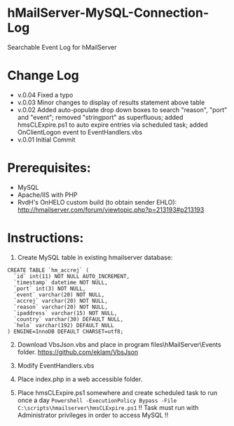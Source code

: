 # hMailServer-MySQL-Connection-Log

Searchable Event Log for hMailServer 


# Change Log

- v.0.04 Fixed a typo
- v.0.03 Minor changes to display of results statement above table
- v.0.02 Added auto-populate drop down boxes to search "reason", "port" and "event"; removed "stringport" as superfluous; added hmsCLExpire.ps1 to auto expire entries via scheduled task; added OnClientLogon event to EventHandlers.vbs
- v.0.01 Initial Commit


# Prerequisites: 
* MySQL
* Apache/IIS with PHP
* RvdH's OnHELO custom build (to obtain sender EHLO): http://hmailserver.com/forum/viewtopic.php?p=213193#p213193


# Instructions:

1) Create MySQL table in existing hmailserver database:

```
CREATE TABLE `hm_accrej` (
  `id` int(11) NOT NULL AUTO_INCREMENT,
  `timestamp` datetime NOT NULL,
  `port` int(3) NOT NULL,
  `event` varchar(20) NOT NULL,
  `accrej` varchar(20) NOT NULL,
  `reason` varchar(20) NOT NULL,
  `ipaddress` varchar(15) NOT NULL,
  `country` varchar(30) DEFAULT NULL,
  `helo` varchar(192) DEFAULT NULL
) ENGINE=InnoDB DEFAULT CHARSET=utf8;
```

2) Download VbsJson.vbs and place in program files\hMailServer\Events folder.
https://github.com/eklam/VbsJson

3) Modify EventHandlers.vbs

4) Place index.php in a web accessible folder.

5) Place hmsCLExpire.ps1 somewhere and create scheduled task to run once a day
```Powershell -ExecutionPolicy Bypass -File C:\scripts\hmailserver\hmsCLExpire.ps1```
!! Task must run with Administrator privileges in order to access MySQL !!